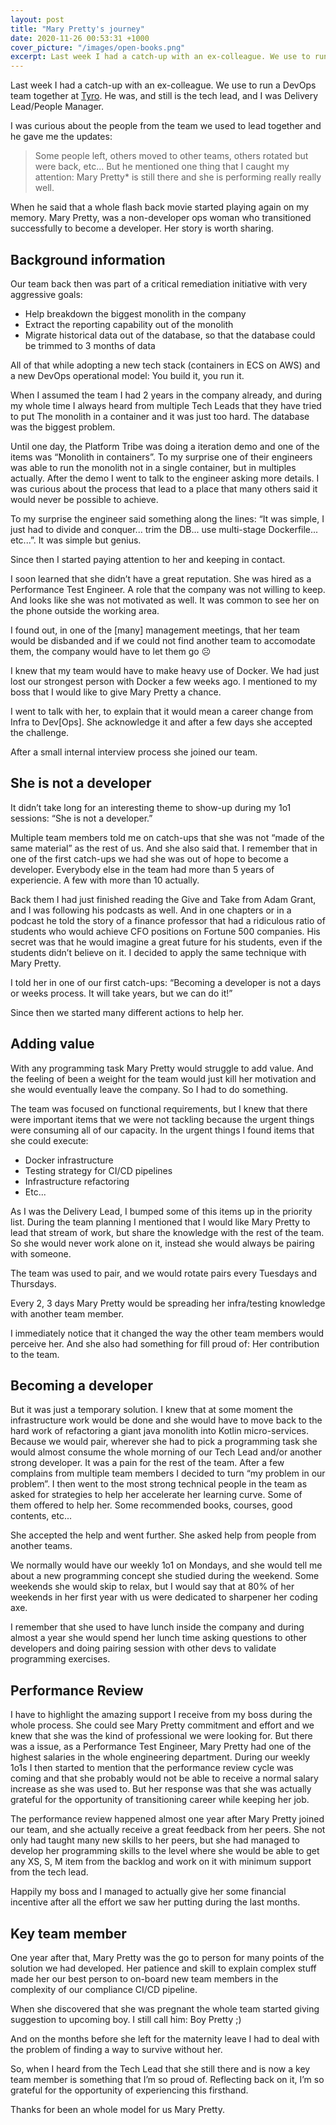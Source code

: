 ```yaml
---
layout: post
title: "Mary Pretty's journey"
date: 2020-11-26 00:53:31 +1000
cover_picture: "/images/open-books.png"
excerpt: Last week I had a catch-up with an ex-colleague. We use to run a DevOps team together at [Tyro](http://www.tyro.com). He was, and still is the tech lead, and I was Delivery Lead/People Manager
---
```


Last week I had a catch-up with an ex-colleague. We use to run a DevOps team together at [Tyro](http://www.tyro.com). He was, and still is the tech lead, and I was Delivery Lead/People Manager.

<!-- more -->

I was curious about the people from the team we used to lead together and he gave me the updates:

> Some people left, others moved to other teams, others rotated but were back, etc...
But he mentioned one thing that I caught my attention:
> Mary Pretty* is still there and she is performing really really well.

When he said that a whole flash back movie started playing again on my memory. Mary Pretty, was a non-developer ops woman who transitioned successfully to become a developer. Her story is worth sharing.

## Background information

Our team back then was part of a critical remediation initiative with very aggressive goals:

- Help breakdown the biggest monolith in the company
- Extract the reporting capability out of the monolith
- Migrate historical data out of the database, so that the database could be trimmed to 3 months of data

All of that while adopting a new tech stack (containers in ECS on AWS) and a new DevOps operational model: You build it, you run it.

When I assumed the team I had 2 years in the company already, and during my whole time I always heard from multiple Tech Leads that they have tried to put The monolith in a container and it was just too hard. The database was the biggest problem.

Until one day, the Platform Tribe was doing a iteration demo and one of the items was “Monolith in containers”. To my surprise one of their engineers was able to run the monolith not in a single container, but in multiples actually. After the demo I went to talk to the engineer asking more details. I was curious about the process that lead to a place that many others said it would never be possible to achieve.

To my surprise the engineer said something along the lines: “It was simple, I just had to divide and conquer... trim the DB... use multi-stage Dockerfile... etc...”. It was simple but genius.

Since then I started paying attention to her and keeping in contact.

I soon learned that she didn’t have a great reputation. She was hired as a Performance Test Engineer. A role that the company was not willing to keep. And looks like she was not motivated as well. It was common to see her on the phone outside the working area.

I found out, in one of the [many] management meetings, that her team would be disbanded and if we could not find another team to accomodate them, the company would have to let them go ☹️

I knew that my team would have to make heavy use of Docker. We had just lost our strongest person with Docker a few weeks ago. I mentioned to my boss that I would like to give Mary Pretty a chance.

I went to talk with her, to explain that it would mean a career change from Infra to Dev[Ops]. She acknowledge it and after a few days she accepted the challenge.

After a small internal interview process she joined our team.

## She is not a developer

It didn’t take long for an interesting theme to show-up during my 1o1 sessions: “She is not a developer.”

Multiple team members told me on catch-ups that she was not “made of the same material” as the rest of us. And she also said that. I remember that in one of the first catch-ups we had she was out of hope to become a developer. Everybody else in the team had more than 5 years of experiencie. A few with more than 10 actually.

Back them I had just finished reading the Give and Take from Adam Grant, and I was following his podcasts as well. And in one chapters or in a podcast he told the story of a finance professor that had a ridiculous ratio of students who would achieve CFO positions on Fortune 500 companies. His secret was that he would imagine a great future for his students, even if the students didn’t believe on it. I decided to apply the same technique with Mary Pretty.

I told her in one of our first catch-ups: “Becoming a developer is not a days or weeks process. It will take years, but we can do it!”

Since then we started many different actions to help her.

## Adding value

With any programming task Mary Pretty would struggle to add value. And the feeling of been a weight for the team would just kill her motivation and she would eventually leave the company. So I had to do something.

The team was focused on functional requirements, but I knew that there were important items that we were not tackling because the urgent things were consuming all of our capacity. In the urgent things I found items that she could execute:

- Docker infrastructure
- Testing strategy for CI/CD pipelines
- Infrastructure refactoring
- Etc...

As I was the Delivery Lead, I bumped some of this items up in the priority list. During the team planning I mentioned that I would like Mary Pretty to lead that stream of work, but share the knowledge with the rest of the team. So she would never work alone on it, instead she would always be pairing with someone.

The team was used to pair, and we would rotate pairs every Tuesdays and Thursdays.

Every 2, 3 days Mary Pretty would be spreading her infra/testing knowledge with another team member.

I immediately notice that it changed the way the other team members would perceive her. And she also had something for fill proud of: Her contribution to the team.

## Becoming a developer

But it was just a temporary solution. I knew that at some moment the infrastructure work would be done and she would have to move back to the hard work of refactoring a giant java monolith into Kotlin micro-services. Because we would pair, wherever she had to pick a programming task she would almost consume the whole morning of our Tech Lead and/or another strong developer. It was a pain for the rest of the team. After a few complains from multiple team members I decided to turn “my problem in our problem”. I then went to the most strong technical people in the team as asked for strategies to help her accelerate her learning curve. Some of them offered to help her. Some recommended books, courses, good contents, etc...

She accepted the help and went further. She asked help from people from another teams.

We normally would have our weekly 1o1 on Mondays, and she would tell me about a new programming concept she studied during the weekend. Some weekends she would skip to relax, but I would say that at 80% of her weekends in her first year with us were dedicated to sharpener her coding axe.

I remember that she used to have lunch inside the company and during almost a year she would spend her lunch time asking questions to other developers and doing pairing session with other devs to validate programming exercises.

## Performance Review

I have to highlight the amazing support I receive from my boss during the whole process. She could see Mary Pretty commitment and effort and we knew that she was the kind of professional we were looking for. But there was a issue, as a Performance Test Engineer, Mary Pretty had one of the highest salaries in the whole engineering department. During our weekly 1o1s I then started to mention that the performance review cycle was coming and that she probably would not be able to receive a normal salary increase as she was used to. But her response was that she was actually grateful for the opportunity of transitioning career while keeping her job.

The performance review happened almost one year after Mary Pretty joined our team, and she actually receive a great feedback from her peers. She not only had taught many new skills to her peers, but she had managed to develop her programming skills to the level where she would be able to get any XS, S, M item from the backlog and work on it with minimum support from the tech lead.

Happily my boss and I managed to actually give her some financial incentive after all the effort we saw her putting during the last months.

## Key team member

One year after that, Mary Pretty was the go to person for many points of the solution we had developed. Her patience and skill to explain complex stuff made her our best person to on-board new team members in the complexity of our compliance CI/CD pipeline. 

When she discovered that she was pregnant the whole team started giving suggestion to upcoming boy. I still call him: Boy Pretty ;)

And on the months before she left for the maternity leave I had to deal with the problem of finding a way to survive without her.

So, when I heard from the Tech Lead that she still there and is now a key team member is something that I’m so proud of. Reflecting back on it, I’m so grateful for the opportunity of experiencing this firsthand.

Thanks for been an whole model for us Mary Pretty.